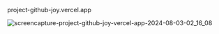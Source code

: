 project-github-joy.vercel.app

![screencapture-project-github-joy-vercel-app-2024-08-03-02_16_08](https://github.com/user-attachments/assets/9d272bd9-a310-4d5d-ac7e-0983aec18c3b)



